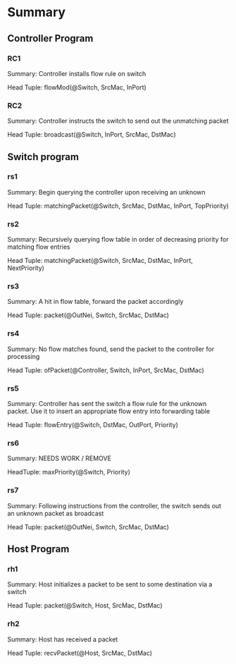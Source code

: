 # Summary

## Controller Program

### RC1

Summary: Controller installs flow rule on switch

Head Tuple: flowMod(@Switch, SrcMac, InPort)

### RC2

Summary: Controller instructs the switch to send out the unmatching packet

Head Tuple: broadcast(@Switch, InPort, SrcMac, DstMac)

## Switch program

### rs1

Summary: Begin querying the controller upon receiving an unknown

Head Tuple: matchingPacket(@Switch, SrcMac, DstMac, InPort, TopPriority)

### rs2 

Summary: Recursively querying flow table in order of decreasing priority for matching flow entries

Head Tuple: matchingPacket(@Switch, SrcMac, DstMac, InPort, NextPriority)

### rs3 

Summary: A hit in flow table, forward the packet accordingly

Head Tuple: packet(@OutNei, Switch, SrcMac, DstMac)

### rs4 

Summary: No flow matches found, send the packet to the controller for processing

Head Tuple: ofPacket(@Controller, Switch, InPort, SrcMac, DstMac) 

### rs5

Summary: Controller has sent the switch a flow rule for the unknown packet. Use it to insert an appropriate flow entry into forwarding table

Head Tuple: flowEntry(@Switch, DstMac, OutPort, Priority)

### rs6

Summary: NEEDS WORK / REMOVE 

HeadTuple: maxPriority(@Switch, Priority)

### rs7 

Summary: Following instructions from the controller, the switch sends out an unknown packet as broadcast  

Head Tuple: packet(@OutNei, Switch, SrcMac, DstMac)

## Host Program

### rh1

Summary: Host initializes a packet to be sent to some destination via a switch 

Head Tuple: packet(@Switch, Host, SrcMac, DstMac)

### rh2

Summary: Host has received a packet

Head Tuple: recvPacket(@Host, SrcMac, DstMac) 


